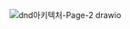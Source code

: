 ![dnd아키텍처-Page-2 drawio](https://user-images.githubusercontent.com/65644373/149794299-122c704d-3352-483c-ac56-178def1a0ed5.png)


